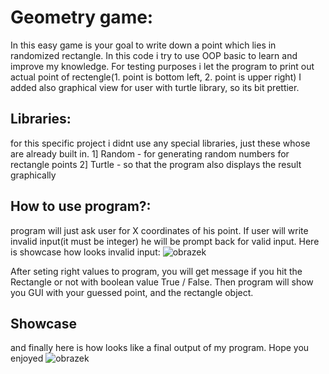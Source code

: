 # Geometry game:
In this easy game is your goal to write down a point which lies in randomized rectangle.
In this code i try to use OOP basic to learn and improve my knowledge. For testing purposes
i let the program to print out actual point of rectengle(1. point is bottom left, 2. point is upper right)
I added also graphical view for user with turtle library, so its bit prettier.

## Libraries:
for this specific project i didnt use any special libraries, just these whose are already built in.
1] Random - for generating random numbers for rectangle points
2] Turtle - so that the program also displays the result graphically

## How to use program?:
program will just ask user for X coordinates of his point. If user will write invalid input(it must be integer)
he will be prompt back for valid input. Here is showcase how looks invalid input:
![obrazek](https://github.com/Zncrw/OOP_projects/assets/132506987/91639704-0107-478e-a2dc-4347e7d3b44c)


After seting right values to program, you will get message if you hit the Rectangle or not with boolean value
True / False. Then program will show you GUI with your guessed point, and the rectangle object.

## Showcase
and finally here is how looks like a final output of my program. Hope you enjoyed
![obrazek](https://github.com/Zncrw/OOP_projects/assets/132506987/8d9d7f8f-4f03-43f9-bcc8-ebc8b3b88080)


